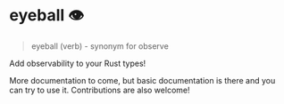 # eyeball 👁️

> eyeball (verb) - synonym for observe

Add observability to your Rust types!

More documentation to come, but basic documentation is there and you can try to use it.
Contributions are also welcome!
